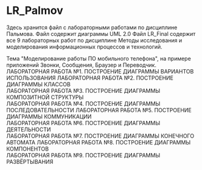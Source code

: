 # LR_Palmov

Здесь хранится файл с лабораторными работами по дисциплине Пальмова.
Файл содержит диаграммы UML 2.0
Файл LR_Final содержит все 9 лабораторных работ по дисциплине Методы исследования и моделирования информационных процессов и технологий.

Тема "Моделирование работы ПО мобильного телефона", на примере приложений Звонки, Сообщения, Браузер и Переводчик.
ЛАБОРАТОРНАЯ РАБОТА №1. ПОСТРОЕНИЕ ДИАГРАММЫ ВАРИАНТОВ ИСПОЛЬЗОВАНИЯ
ЛАБОРАТОРНАЯ РАБОТА №2. ПОСТРОЕНИЕ ДИАГРАММЫ КЛАССОВ	
ЛАБОРАТОРНАЯ РАБОТА №3. ПОСТРОЕНИЕ ДИАГРАММЫ КОМПОЗИТНОЙ СТРУКТУРЫ	
ЛАБОРАТОРНАЯ РАБОТА №4. ПОСТРОЕНИЕ ДИАГРАММЫ ПОСЛЕДОВАТЕЛЬНОСТИ	
ЛАБОРАТОРНАЯ РАБОТА №5. ПОСТРОЕНИЕ ДИАГРАММЫ КОММУНИКАЦИИ	
ЛАБОРАТОРНАЯ РАБОТА №6. ПОСТРОЕНИЕ ДИАГРАММЫ ДЕЯТЕЛЬНОСТИ	
ЛАБОРАТОРНАЯ РАБОТА №7. ПОСТРОЕНИЕ ДИАГРАММЫ КОНЕЧНОГО АВТОМАТА	
ЛАБОРАТОРНАЯ РАБОТА №8. ПОСТРОЕНИЕ ДИАГРАММЫ КОМПОНЕНТОВ	
ЛАБОРАТОРНАЯ РАБОТА №9. ПОСТРОЕНИЕ ДИАГРАММЫ РАЗВЁРТЫВАНИЯ	
